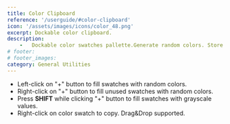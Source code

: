 ```yaml
---
title: Color Clipboard
reference: '/userguide/#color-clipboard'
icon: '/assets/images/icons/color_48.png'
excerpt: Dockable color clipboard.
description:
    -   Dockable color swatches pallette.Generate random colors. Store and reuse colors.
# footer:
# footer_images:
category: General Utilities
---
```


* Left-click on "+" button to fill swatches with random colors.
* Right-click on "+" button to fill unused swatches with random colors.
* Press **SHIFT** while clicking "+" button to fill swatches with grayscale values.
* Right-click on color swatch to copy. Drag&amp;Drop supported.
